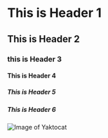 # This is Header 1
## This is Header 2
### this is Header 3
#### This is Header 4
##### This is Header 5
##### This is Header 6

![Image of Yaktocat](https://octodex.github.com/images/yaktocat.png)

